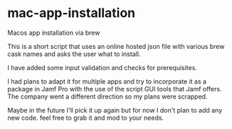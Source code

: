 # mac-app-installation
 Macos app installation via brew


This is a short script that uses an online hosted json file with various brew cask names and asks the user what to install. 

I have added some input validation and checks for prerequisites. 

I had plans to adapt it for multiple apps and try to incorporate it as a package in Jamf Pro with the use of the script GUI tools that Jamf offers. The company went a different direction so my plans were scrapped. 

Maybe in the future I'll pick it up again but for now I don't plan to add any new code. 
feel free to grab it and mod to your needs.
